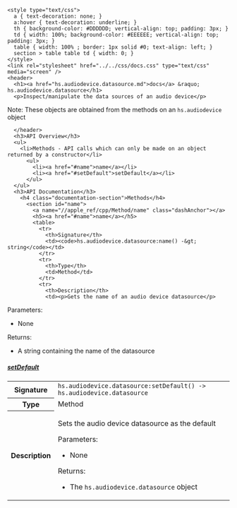     <style type="text/css">
      a { text-decoration: none; }
      a:hover { text-decoration: underline; }
      th { background-color: #DDDDDD; vertical-align: top; padding: 3px; }
      td { width: 100%; background-color: #EEEEEE; vertical-align: top; padding: 3px; }
      table { width: 100% ; border: 1px solid #0; text-align: left; }
      section > table table td { width: 0; }
    </style>
    <link rel="stylesheet" href="../../css/docs.css" type="text/css" media="screen" />
    <header>
      <h1><a href="hs.audiodevice.datasource.md">docs</a> &raquo; hs.audiodevice.datasource</h1>
      <p>Inspect/manipulate the data sources of an audio device</p>
<p>Note: These objects are obtained from the methods on an <code>hs.audiodevice</code> object</p>

      </header>
      <h3>API Overview</h3>
      <ul>
        <li>Methods - API calls which can only be made on an object returned by a constructor</li>
          <ul>
            <li><a href="#name">name</a></li>
            <li><a href="#setDefault">setDefault</a></li>
          </ul>
      </ul>
      <h3>API Documentation</h3>
        <h4 class="documentation-section">Methods</h4>
          <section id="name">
            <a name="//apple_ref/cpp/Method/name" class="dashAnchor"></a>
            <h5><a href="#name">name</a></h5>
            <table>
              <tr>
                <th>Signature</th>
                <td><code>hs.audiodevice.datasource:name() -&gt; string</code></td>
              </tr>
              <tr>
                <th>Type</th>
                <td>Method</td>
              </tr>
              <tr>
                <th>Description</th>
                <td><p>Gets the name of an audio device datasource</p>
<p>Parameters:</p>
<ul>
<li>None</li>
</ul>
<p>Returns:</p>
<ul>
<li>A string containing the name of the datasource</li>
</ul>
</td>
              </tr>
            </table>
          </section>
          <section id="setDefault">
            <a name="//apple_ref/cpp/Method/setDefault" class="dashAnchor"></a>
            <h5><a href="#setDefault">setDefault</a></h5>
            <table>
              <tr>
                <th>Signature</th>
                <td><code>hs.audiodevice.datasource:setDefault() -&gt; hs.audiodevice.datasource</code></td>
              </tr>
              <tr>
                <th>Type</th>
                <td>Method</td>
              </tr>
              <tr>
                <th>Description</th>
                <td><p>Sets the audio device datasource as the default</p>
<p>Parameters:</p>
<ul>
<li>None</li>
</ul>
<p>Returns:</p>
<ul>
<li>The <code>hs.audiodevice.datasource</code> object</li>
</ul>
</td>
              </tr>
            </table>
          </section>
